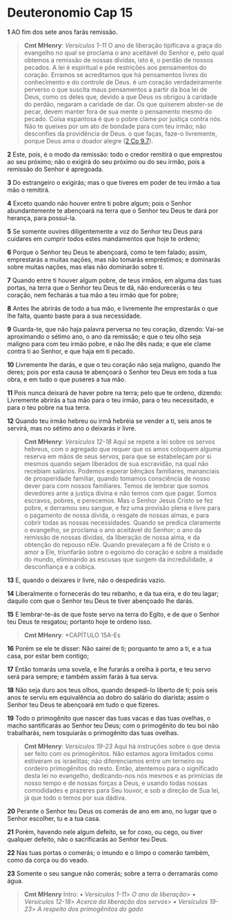 # Deuteronomio Cap 15

**1** 	AO fim dos sete anos farás remissão.

> **Cmt MHenry**: *Versículos 1-11* O ano de liberação tipificava a graça do evangelho no qual se proclama o ano aceitável do Senhor e, pelo qual obtemos a remissão de nossas dívidas, isto é, o perdão de nossos pecados. A lei é espiritual e põe restrições aos pensamentos do coração. Erramos se acreditamos que há pensamentos livres do conhecimento e do controle de Deus. é um coração verdadeiramente perverso o que suscita maus pensamentos a partir da boa lei de Deus, como os deles que, devido a que Deus os obrigou à caridade do perdão, negaram a caridade de dar. Os que quiserem abster-se de pecar, devem manter fora de sua mente o pensamento mesmo do pecado. Coisa espantosa é que o pobre clame por justiça contra nós. Não te queixes por um ato de bondade para com teu irmão; não desconfies da providência de Deus. o que faças, faze-o livremente, porque Deus ama o doador alegre ([2 Co 9.7](../47N-2Co/09.md#7)).

**2** 	Este, pois, é o modo da remissão: todo o credor remitirá o que emprestou ao seu próximo; não o exigirá do seu próximo ou do seu irmão, pois a remissão do Senhor é apregoada.

**3** 	Do estrangeiro o exigirás; mas o que tiveres em poder de teu irmão a tua mão o remitirá.

**4** 	Exceto quando não houver entre ti pobre algum; pois o Senhor abundantemente te abençoará na terra que o Senhor teu Deus te dará por herança, para possuí-la.

**5** 	Se somente ouvires diligentemente a voz do Senhor teu Deus para cuidares em cumprir todos estes mandamentos que hoje te ordeno;

**6** 	Porque o Senhor teu Deus te abençoará, como te tem falado; assim, emprestarás a muitas nações, mas não tomarás empréstimos; e dominarás sobre muitas nações, mas elas não dominarão sobre ti.

**7** 	Quando entre ti houver algum pobre, de teus irmãos, em alguma das tuas portas, na terra que o Senhor teu Deus te dá, não endurecerás o teu coração, nem fecharás a tua mão a teu irmão que for pobre;

**8** 	Antes lhe abrirás de todo a tua mão, e livremente lhe emprestarás o que lhe falta, quanto baste para a sua necessidade.

**9** 	Guarda-te, que não haja palavra perversa no teu coração, dizendo: Vai-se aproximando o sétimo ano, o ano da remissão; e que o teu olho seja maligno para com teu irmão pobre, e não lhe dês nada; e que ele clame contra ti ao Senhor, e que haja em ti pecado.

**10** 	Livremente lhe darás, e que o teu coração não seja maligno, quando lhe deres; pois por esta causa te abençoará o Senhor teu Deus em toda a tua obra, e em tudo o que puseres a tua mão.

**11** 	Pois nunca deixará de haver pobre na terra; pelo que te ordeno, dizendo: Livremente abrirás a tua mão para o teu irmão, para o teu necessitado, e para o teu pobre na tua terra.

**12** 	Quando teu irmão hebreu ou irmã hebréia se vender a ti, seis anos te servirá, mas no sétimo ano o deixarás ir livre.

> **Cmt MHenry**: *Versículos 12-18* Aqui se repete a lei sobre os servos hebreus, com o agregado que requer que os amos coloquem alguma reserva em mãos de seus servos, para que se estabeleçam por si mesmos quando sejam liberados de sua escravidão, na qual não recebiam salários. Podemos esperar bênçãos familiares, mananciais de prosperidade familiar, quando tomamos consciência de nosso dever para com nossos familiares. Temos de lembrar que somos devedores ante a justiça divina e não temos com que pagar. Somos escravos, pobres, e perecemos. Mas o Senhor Jesus Cristo se fez pobre, e derramou seu sangue, e fez uma provisão plena e livre para o pagamento de nossa dívida, o resgate de nossas almas, e para cobrir todas as nossas necessidades. Quando se predica claramente o evangelho, se proclama o ano aceitável do Senhor; o ano da remissão de nossas dívidas, da liberação de nossa alma, e da obtenção do repouso nEle. Quando prevaleçam a fé de Cristo e o amor a Ele, triunfarão sobre o egoísmo do coração e sobre a maldade do mundo, eliminando as escusas que surgem da incredulidade, a desconfiança e a cobiça.

**13** 	E, quando o deixares ir livre, não o despedirás vazio.

**14** 	Liberalmente o fornecerás do teu rebanho, e da tua eira, e do teu lagar; daquilo com que o Senhor teu Deus te tiver abençoado lhe darás.

**15** 	E lembrar-te-ás de que foste servo na terra do Egito, e de que o Senhor teu Deus te resgatou; portanto hoje te ordeno isso.

> **Cmt MHenry**: *CAPÍTULO 15A-Es

**16** 	Porém se ele te disser: Não sairei de ti; porquanto te amo a ti, e a tua casa, por estar bem contigo;

**17** 	Então tomarás uma sovela, e lhe furarás a orelha à porta, e teu servo será para sempre; e também assim farás à tua serva.

**18** 	Não seja duro aos teus olhos, quando despedi-lo liberto de ti; pois seis anos te serviu em equivalência ao dobro do salário do diarista; assim o Senhor teu Deus te abençoará em tudo o que fizeres.

**19** 	Todo o primogênito que nascer das tuas vacas e das tuas ovelhas, o macho santificarás ao Senhor teu Deus; com o primogênito do teu boi não trabalharás, nem tosquiarás o primogênito das tuas ovelhas.

> **Cmt MHenry**: *Versículos 19-23* Aqui há instruções sobre o que devia ser feito com os primogênitos. Não estamos agora limitados como estiveram os israelitas; não diferenciamos entre um terneiro ou cordeiro primogênitos do resto. Então, atentemos para o significado desta lei no evangelho, dedicando-nos nós mesmos e as primícias de nosso tempo e de nossas forças a Deus, e usando todas nossas comodidades e prazeres para Seu louvor, e sob a direção de Sua lei, já que todo o temos por sua dádiva.

**20** 	Perante o Senhor teu Deus os comerás de ano em ano, no lugar que o Senhor escolher, tu e a tua casa.

**21** 	Porém, havendo nele algum defeito, se for coxo, ou cego, ou tiver qualquer defeito, não o sacrificarás ao Senhor teu Deus.

**22** 	Nas tuas portas o comerás; o imundo e o limpo o comerão também, como da corça ou do veado.

**23** 	Somente o seu sangue não comerás; sobre a terra o derramarás como água.


> **Cmt MHenry** Intro: *• Versículos 1-11*> *O ano de liberação*> *• Versículos 12-18*> *Acerca da liberação dos servos*> *• Versículos 19-23*> *A respeito dos primogênitos do gado*